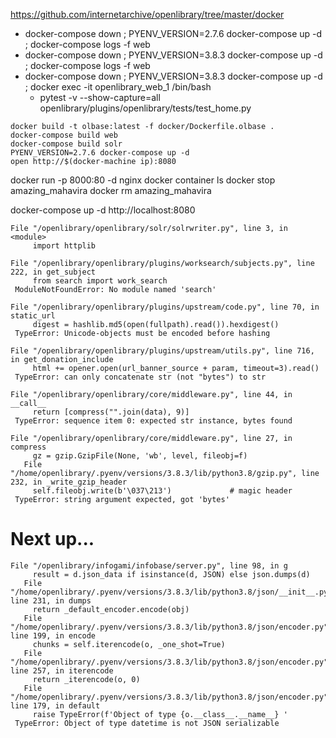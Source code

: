 https://github.com/internetarchive/openlibrary/tree/master/docker

* docker-compose down ; PYENV_VERSION=2.7.6 docker-compose up -d ; docker-compose logs -f web
* docker-compose down ; PYENV_VERSION=3.8.3 docker-compose up -d ; docker-compose logs -f web
* docker-compose down ; PYENV_VERSION=3.8.3 docker-compose up -d ; docker exec -it openlibrary_web_1 /bin/bash
    * pytest -v --show-capture=all openlibrary/plugins/openlibrary/tests/test_home.py


```
docker build -t olbase:latest -f docker/Dockerfile.olbase .
docker-compose build web
docker-compose build solr
PYENV_VERSION=2.7.6 docker-compose up -d
open http://$(docker-machine ip):8080
```

docker run -p 8000:80 -d nginx
docker container ls
docker stop amazing_mahavira
docker rm amazing_mahavira

docker-compose up -d
http://localhost:8080



```
File "/openlibrary/openlibrary/solr/solrwriter.py", line 3, in <module>
     import httplib

File "/openlibrary/openlibrary/plugins/worksearch/subjects.py", line 222, in get_subject
     from search import work_search
 ModuleNotFoundError: No module named 'search'

File "/openlibrary/openlibrary/plugins/upstream/code.py", line 70, in static_url
     digest = hashlib.md5(open(fullpath).read()).hexdigest()
 TypeError: Unicode-objects must be encoded before hashing

File "/openlibrary/openlibrary/plugins/upstream/utils.py", line 716, in get_donation_include
     html += opener.open(url_banner_source + param, timeout=3).read()
 TypeError: can only concatenate str (not "bytes") to str

File "/openlibrary/openlibrary/core/middleware.py", line 44, in __call__
     return [compress("".join(data), 9)]
 TypeError: sequence item 0: expected str instance, bytes found

File "/openlibrary/openlibrary/core/middleware.py", line 27, in compress
     gz = gzip.GzipFile(None, 'wb', level, fileobj=f)
   File "/home/openlibrary/.pyenv/versions/3.8.3/lib/python3.8/gzip.py", line 232, in _write_gzip_header
     self.fileobj.write(b'\037\213')             # magic header
 TypeError: string argument expected, got 'bytes'
```
# Next up...
```
File "/openlibrary/infogami/infobase/server.py", line 98, in g
     result = d.json_data if isinstance(d, JSON) else json.dumps(d)
   File "/home/openlibrary/.pyenv/versions/3.8.3/lib/python3.8/json/__init__.py", line 231, in dumps
     return _default_encoder.encode(obj)
   File "/home/openlibrary/.pyenv/versions/3.8.3/lib/python3.8/json/encoder.py", line 199, in encode
     chunks = self.iterencode(o, _one_shot=True)
   File "/home/openlibrary/.pyenv/versions/3.8.3/lib/python3.8/json/encoder.py", line 257, in iterencode
     return _iterencode(o, 0)
   File "/home/openlibrary/.pyenv/versions/3.8.3/lib/python3.8/json/encoder.py", line 179, in default
     raise TypeError(f'Object of type {o.__class__.__name__} '
 TypeError: Object of type datetime is not JSON serializable
```

